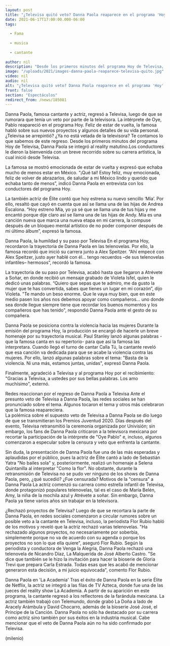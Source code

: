 ```yaml
---
layout: post
title: "¿Televisa quitó veto? Danna Paola reaparece en el programa 'Hoy' tras polémica con televisora"
date: 2021-06-17T17:00:00.000-06:00
tags:
  
  - Fama
  
  - musica
  
  - cantante
  
author: nil
description: "Desde los primeros minutos del programa Hoy de Televisa, Danna Paola se integró al reality matutino.Los conductores le dieron la bienvenida con un breve recorrido sobre su carrera artística. ¿Televisa se arrepintió y le quitó el veto? "
image: "/uploads/2021/images-danna-paola-reaparece-televisa-quito.jpg"
video: nil
audio: nil
alt: "¿Televisa quitó veto? Danna Paola reaparece en el programa 'Hoy' tras polémica con televisora"
front: false
section: "Espectáculos"
redirect_from: /news/185081
---
```


Danna Paola, famosa cantante y actriz, regresó a Televisa, luego de que se rumorara que tenía un veto por parte de la televisora. La intérprete de Oye, Pablo reapareció en el programa Hoy. Feliz de estar de vuelta, la famosa habló sobre sus nuevos proyectos y algunos detalles de su vida personal. ¿Televisa se arrepintió? ¿Ya no está vetada de la televisora? Te contamos lo que sabemos de este regreso.
Desde los primeros minutos del programa Hoy de Televisa, Danna Paola se integró al reality matutino.Los conductores le dieron la bienvenida con un breve recorrido sobre su carrera artística, la cual inició desde Televisa. 

La famosa se mostró emocionada de estar de vuelta y expresó que echaba mucho de menos estar en México. “¡Qué tal! Estoy feliz, muy emocionada, feliz de volver de abrazarlos, de saludar a mi México lindo y querido que echaba tanto de menos”, indicó Danna Paola en entrevista con los conductores del programa Hoy. 

La también actriz de Élite contó que hoy estrena su nuevo sencillo ‘Mía’. Por ello, resaltó que cayó en cuenta que así se llama una de las hijas de Andrea Escalona. “Hoy estreno Mía, yo ya sé que se llama una de tus hijas y me encantó porque dije claro así se llama una de las hijas de Andy. Mía es una canción nueva que marca una nueva etapa en mi carrera, la compuse después de un bloqueo mental artístico de no poder componer después de mi último álbum”, expresó la famosa. 

Danna Paola, la humildad y su paso por Televisa  En el programa Hoy, recordaron la trayectoria de Danna Paola en las telenovelas. Por ello, la famosa recordó que inició su carrera junto a Alex Speitzer. 
“Ahí empecé con Alex Speitzer, justo ayer hablé con él… tengo recuerdos –de sus telenovelas infantiles– hermosos”, recordó la famosa.

La trayectoria de su paso por Televisa, acabó hasta que llegaron a Atrévete a Soñar, en donde recibió un mensaje grabado de Violeta Isfel, quien le dedicó unas palabras. “Quiero que sepas que te admiro, me da gusto la mujer que te has convertida, sabes que tienes un lugar en mi corazón”, dijo Violeta. "Te mando un beso enorme. Que le vaya muy bien, que en este medio pasen los años nos debemos apoyar como compañeros… uno donde sea donde llegue siempre tiene que recordar los buenos momentos y los compañeros que has tenido", respondió Danna Paola ante el gesto de su compañera. 


Danna Paola se posiciona contra la violencia hacia las mujeres  Durante la emisión del programa Hoy, la producción se encargó de hacerle un breve homenaje por su trayectoria musical. Paul Stanley lanzó algunas palabras -que la famosa canta en su repertorio- para que así la famosa las interpretara.  Cuando llegó el turno de cantar Calla Tú, la cantante reveló que esa canción va dedicada para que se acabe la violencia contra las mujeres. Por ello, lanzó algunas palabras sobre el tema:  "Basta de la violencia. Ni una más, estamos juntas, unidas", expresó Danna Paola. 

Finalmente, agradeció a Televisa y al programa Hoy por el recibimiento:  "Gracias a Televisa, a ustedes por sus bellas palabras. Los amo muchísimo", externó.  

Redes reaccionan por el regreso de Danna Paola a Televisa  Ante el presunto veto de Televisa a Danna Paola, las redes sociales se han pronunciado sobre el tema. Algunos tocaron el tema y otros más celebraron que la famosa reapareciera.  
La polémica sobre el supuesto veto de Televisa a Danna Paola se dio luego de que se transmitieran los Premios Juventud 2020. Días después del evento, Televisa retransmitió la ceremonia organizada por Univisión; sin embargo, los fans de Danna Paola criticaron a la televisora mexicana por recortar la participación de la intérprete de "Oye Pablo" e, incluso, algunos comenzaron a especular sobre la censura y veto que enfrenta la cantante.

Sin duda, la presentación de Danna Paola fue una de las más esperadas y aplaudidas por el público, pues la actriz de Élite cantó a lado de Sebastián Yatra "No bailes sola" y, posteriormente, realizó un homenaje a Selena Quintanilla al interpretar "Como la flor". No obstante, durante la retransmisión de Televisa no se pudo ver ninguno de los shows de Danna Paola, pero, ¿qué sucedió? ¿Fue censurada?  Motivos de la "censura" a Danna Paola  La actriz comenzó su carrera como estrella infantil de Televisa, donde protagonizó populares telenovelas, tal es el caso de María Belén, Amy, la niña de la mochila azul y Atrévete a soñar. Sin embargo, Danna Paola ya tiene varios años sin trabajar en la televisora.


¿Rechazó proyectos de Televisa?  Luego de que se recortara la parte de Danna Paola, en redes sociales comenzaron a circular rumores sobre un posible veto a la cantante en Televisa, incluso, la periodista Flor Rubio habló de los motivos y reveló que la actriz rechazó varias telenovelas.   "Ha rechazado algunos proyectos, no necesariamente por soberbia, simplemente porque no va de acuerdo con su agenda o porque los proyectos no son lo que ella quiere", aseguró Flor Rubio.  Según la periodista y conductora de Venga la Alegría, Danna Paola rechazó una telenovela de Nicandro Díaz, La Malquerida de José Alberto Castro.   "Se dice que también se le hizo la invitación para hacer la bioserie de Gloria Trevi que prepara Carla Estrada. Todas esas que les acabó de mencionar generaron esta decisión, a mi juicio equivocada", comento Flor Rubio.

Danna Paola en 'La Academia'  Tras el éxito de Danna Paola en la serie Élite de Netflix, la actriz se integró a las filas de TV Azteca, donde fue una de las jueces del reality show La Academia. A partir de su aparición en este programa, la cantante regresó a los reflectores de la farándula mexicana.  La actriz también trabajó con Telemundo, donde grabó La Doña a lado de Aracely Arámbula y David Chocarro, además de la bioserie José José, el Príncipe de la Canción. Danna Paola no sólo ha destacado por su carrera como actriz sino también por sus éxitos en la industria musical. Cabe mencionar que el veto de Danna Paola aún no ha sido confirmado por Televisa.  

(milenio)
